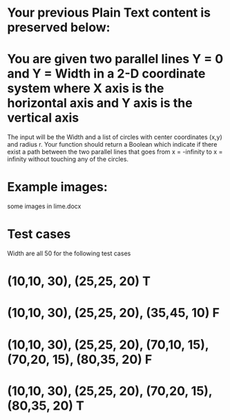 # Your previous Plain Text content is preserved below:
# You are given two parallel lines Y = 0 and Y = Width in a 2-D coordinate system where X axis is the horizontal axis and Y axis is the vertical axis

The input will be the Width and a list of circles with center coordinates (x,y) and radius r.
Your function should return a Boolean which indicate if there exist a path between the two parallel lines that goes from x = -infinity to x = infinity without touching any of the circles.
# Example images:
some images in lime.docx

# Test cases
Width are all 50 for the following test cases
# (10,10, 30), (25,25, 20) T
# (10,10, 30), (25,25, 20), (35,45, 10) F
# (10,10, 30), (25,25, 20), (70,10, 15), (70,20, 15), (80,35, 20) F
# (10,10, 30), (25,25, 20), (70,20, 15), (80,35, 20) T
